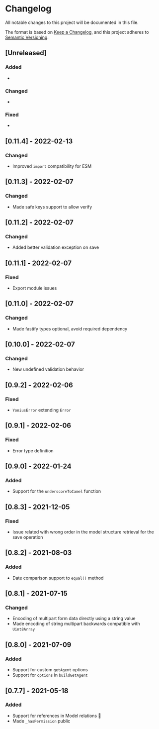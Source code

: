 # Changelog

All notable changes to this project will be documented in this file.

The format is based on [Keep a Changelog](https://keepachangelog.com/en/1.0.0/),
and this project adheres to [Semantic Versioning](https://semver.org/spec/v2.0.0.html).

## [Unreleased]

### Added

*

### Changed

*

### Fixed

*

## [0.11.4] - 2022-02-13

### Changed

* Improved `import` compatibility for ESM

## [0.11.3] - 2022-02-07

### Changed

* Made safe keys support to allow verify

## [0.11.2] - 2022-02-07

### Changed

* Added better validation exception on save

## [0.11.1] - 2022-02-07

### Fixed

* Export module issues

## [0.11.0] - 2022-02-07

### Changed

* Made fastify types optional, avoid required dependency

## [0.10.0] - 2022-02-07

### Changed

* New undefined validation behavior

## [0.9.2] - 2022-02-06

### Fixed

* `YoniusError` extending `Error`

## [0.9.1] - 2022-02-06

### Fixed

* Error type definition

## [0.9.0] - 2022-01-24

### Added

* Support for the `underscoreToCamel` function

## [0.8.3] - 2021-12-05

### Fixed

* Issue related with wrong order in the model structure retrieval for the save operation

## [0.8.2] - 2021-08-03

### Added

* Date comparison support to `equal()` method

## [0.8.1] - 2021-07-15

### Changed

* Encoding of multipart form data directly using a string value
* Made encoding of string multipart backwards compatible with `Uint8Array`

## [0.8.0] - 2021-07-09

### Added

* Support for custom `getAgent` options
* Support for `options` in `buildGetAgent`

## [0.7.7] - 2021-05-18

### Added

* Support for references in Model relations 🎉
* Made `_hasPermission` public

